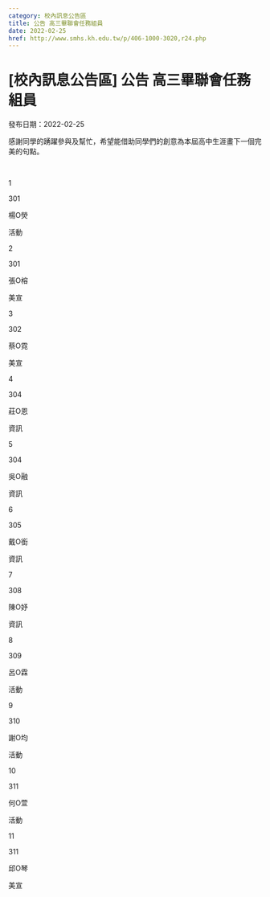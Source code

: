 ```yaml
---
category: 校內訊息公告區
title: 公告 高三畢聯會任務組員
date: 2022-02-25
href: http://www.smhs.kh.edu.tw/p/406-1000-3020,r24.php
---
```


# [校內訊息公告區] 公告 高三畢聯會任務組員

發布日期：2022-02-25

感謝同學的踴躍參與及幫忙，希望能借助同學們的創意為本屆高中生涯畫下一個完美的句點。

 

1

301

楊O熒

活動

2

301

張O榕

美宣

3

302

蔡O霓

美宣

4

304

莊O恩

資訊

5

304

吳O融

資訊

6

305

戴O銜

資訊

7

308

陳O妤

資訊

8

309

呂O霖

活動

9

310

謝O均

活動

10

311

何O萱

活動

11

311

邱O琴

美宣

